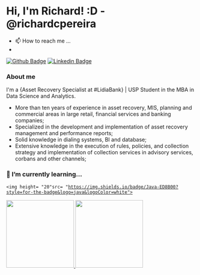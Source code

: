 <!---
richardcpereira/richardcpereira is a ✨ special ✨ repository because its `README.md` (this file) appears on your GitHub profile.
You can click the Preview link to take a look at your changes.
--->



# Hi, I'm Richard! :D - @richardcpereira

- 📫 How to reach me ...
- 
[![Github Badge](https://img.shields.io/badge/-Github-000?style=flat-square&logo=Github&logoColor=white&link=https://github.com/richardcpereira)](https://github.com/richardcpereira)
[![Linkedin Badge](https://img.shields.io/badge/-LinkedIn-blue?style=flat-square&logo=Linkedin&logoColor=white&link=https://www.linkedin.com/in/richardcpereira/)](https://www.linkedin.com/in/richardcpereira/)

### About me
I'm a {Asset Recovery Specialist at #LidiaBank} | USP Student in the MBA in Data Science and Analytics.

* More than ten years of experience in asset recovery, MIS, planning and commercial areas in large retail, financial services and banking companies;
* Specialized in the development and implementation of asset recovery management and performance reports;
* Solid knowledge in dialing systems, BI and database;
* Extensive knowledge in the execution of rules, policies, and collection strategy and implementation of collection services in advisory services, corbans and other channels;

### 🌱 I’m currently learning...

<code><img height= "20"src= "https://img.shields.io/badge/Java-ED8B00?style=for-the-badge&logo=java&logoColor=white"></code>

<div>
<a href="https://github.com/seu-usuário-aqui">
<img height="180em" src="https://github-readme-stats.vercel.app/api/top-langs/?username=seu-usuário-aqui&layout=compact&langs_count=7&theme=dracula"/>
<img height="180em" src="https://github-readme-stats.vercel.app/api?username=seu-usuário-aqui&show_icons=true&theme=dracula&include_all_commits=true&count_private=true"/>
</div>
